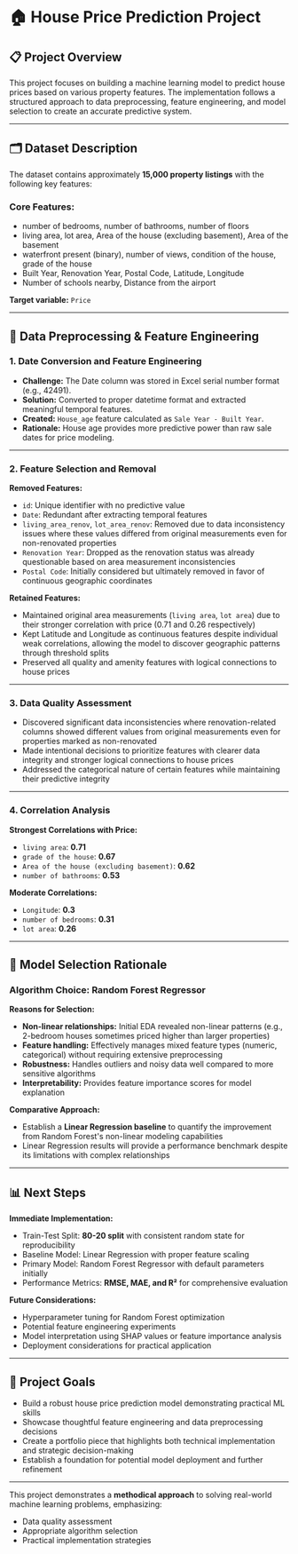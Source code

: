 # 🏠 House Price Prediction Project

## 📋 Project Overview
This project focuses on building a machine learning model to predict house prices based on various property features. The implementation follows a structured approach to data preprocessing, feature engineering, and model selection to create an accurate predictive system.

---

## 🗂️ Dataset Description
The dataset contains approximately **15,000 property listings** with the following key features:

### Core Features:
- number of bedrooms, number of bathrooms, number of floors  
- living area, lot area, Area of the house (excluding basement), Area of the basement  
- waterfront present (binary), number of views, condition of the house, grade of the house  
- Built Year, Renovation Year, Postal Code, Latitude, Longitude  
- Number of schools nearby, Distance from the airport  

**Target variable:** `Price`

---

## 🔧 Data Preprocessing & Feature Engineering

### 1. Date Conversion and Feature Engineering
- **Challenge:** The Date column was stored in Excel serial number format (e.g., 42491).  
- **Solution:** Converted to proper datetime format and extracted meaningful temporal features.  
- **Created:** `House_age` feature calculated as `Sale Year - Built Year`.  
- **Rationale:** House age provides more predictive power than raw sale dates for price modeling.  

---

### 2. Feature Selection and Removal
**Removed Features:**
- `id`: Unique identifier with no predictive value  
- `Date`: Redundant after extracting temporal features  
- `living_area_renov`, `lot_area_renov`: Removed due to data inconsistency issues where these values differed from original measurements even for non-renovated properties  
- `Renovation Year`: Dropped as the renovation status was already questionable based on area measurement inconsistencies  
- `Postal Code`: Initially considered but ultimately removed in favor of continuous geographic coordinates  

**Retained Features:**
- Maintained original area measurements (`living area`, `lot area`) due to their stronger correlation with price (0.71 and 0.26 respectively)  
- Kept Latitude and Longitude as continuous features despite individual weak correlations, allowing the model to discover geographic patterns through threshold splits  
- Preserved all quality and amenity features with logical connections to house prices  

---

### 3. Data Quality Assessment
- Discovered significant data inconsistencies where renovation-related columns showed different values from original measurements even for properties marked as non-renovated  
- Made intentional decisions to prioritize features with clearer data integrity and stronger logical connections to house prices  
- Addressed the categorical nature of certain features while maintaining their predictive integrity  

---

### 4. Correlation Analysis
**Strongest Correlations with Price:**
- `living area`: **0.71**  
- `grade of the house`: **0.67**  
- `Area of the house (excluding basement)`: **0.62**  
- `number of bathrooms`: **0.53**  

**Moderate Correlations:**
- `Longitude`: **0.3**  
- `number of bedrooms`: **0.31**  
- `lot area`: **0.26**  

---

## 🧠 Model Selection Rationale

### Algorithm Choice: **Random Forest Regressor**
**Reasons for Selection:**
- **Non-linear relationships:** Initial EDA revealed non-linear patterns (e.g., 2-bedroom houses sometimes priced higher than larger properties)  
- **Feature handling:** Effectively manages mixed feature types (numeric, categorical) without requiring extensive preprocessing  
- **Robustness:** Handles outliers and noisy data well compared to more sensitive algorithms  
- **Interpretability:** Provides feature importance scores for model explanation  

**Comparative Approach:**
- Establish a **Linear Regression baseline** to quantify the improvement from Random Forest's non-linear modeling capabilities  
- Linear Regression results will provide a performance benchmark despite its limitations with complex relationships  

---

## 📊 Next Steps

**Immediate Implementation:**
- Train-Test Split: **80-20 split** with consistent random state for reproducibility  
- Baseline Model: Linear Regression with proper feature scaling  
- Primary Model: Random Forest Regressor with default parameters initially  
- Performance Metrics: **RMSE, MAE, and R²** for comprehensive evaluation  

**Future Considerations:**
- Hyperparameter tuning for Random Forest optimization  
- Potential feature engineering experiments  
- Model interpretation using SHAP values or feature importance analysis  
- Deployment considerations for practical application  

---

## 🎯 Project Goals
- Build a robust house price prediction model demonstrating practical ML skills  
- Showcase thoughtful feature engineering and data preprocessing decisions  
- Create a portfolio piece that highlights both technical implementation and strategic decision-making  
- Establish a foundation for potential model deployment and further refinement  

---

This project demonstrates a **methodical approach** to solving real-world machine learning problems, emphasizing:
- Data quality assessment  
- Appropriate algorithm selection  
- Practical implementation strategies  
